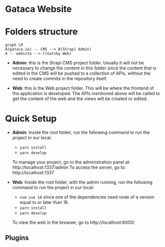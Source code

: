 # Gataca Website

# Folders structure

```mermaid
graph LR
A(gataca.io) -- CMS --> B(Strapi Admin)
A -- website --> C(Gatsby Web)
```

- **Admin**: this is the Strapi CMS project folder. Usually it will not be necessary to change the content in this folder since the content that is edited in the CMS will be pushed to a collection of APIs, without the need to create commits in the repository itself.

- **Web**: this is the Web project folder. This will be where the frontend of the application is developed. The APIs mentioned above will be called to get the content of the web and the views will be created or edited.

# Quick Setup

- **Admin**: Inside the root folder, run the following command to run the project in our local:

  - `yarn install`
  - `yarn develop`

  To manage your project, go to the administration panel at: http://localhost:1337/admin
  To access the server, go to: http://localhost:1337

- **Web**: Inside the root folder, with the admin running, run the following command to run the project in our local:

  - `nvm use 18` since one of the dependencies need node of a version equal to or later than 18.
  - `yarn install`
  - `yarn develop`

  To view the web in the browser, go to http://localhost:8000/

## Plugins
